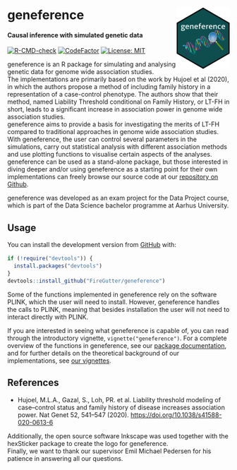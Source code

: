 
<!-- README.md is generated from README.Rmd. Please edit that file -->

# geneference <img src="man/figures/logo.png" align="right" width="120"/>

#### Causal inference with simulated genetic data

<!-- badges: start -->

[![R-CMD-check](https://github.com/FireGutter/geneference/workflows/R-CMD-check/badge.svg)](https://github.com/FireGutter/geneference/actions)
[![CodeFactor](https://www.codefactor.io/repository/github/firegutter/geneference/badge?s=d63fc08844421c6003bc29b6e159ab5051f1f619)](https://www.codefactor.io/repository/github/firegutter/geneference)
[![License:
MIT](https://img.shields.io/badge/License-MIT-yellow.svg)](https://opensource.org/licenses/MIT/)
<!-- badges: end -->

geneference is an R package for simulating and analysing genetic data
for genome wide association studies.  
The implementations are primarily based on the work by Hujoel et al
(2020), in which the authors propose a method of including family
history in a representation of a case-control phenotype. The authors
show that their method, named Liability Threshold conditional on Family
History, or LT-FH in short, leads to a significant increase in
association power in genome wide association studies.  
geneference aims to provide a basis for investigating the merits of
LT-FH compared to traditional approaches in genome wide association
studies. With geneference, the user can control several parameters in
the simulations, carry out statistical analysis with different
association methods and use plotting functions to visualise certain
aspects of the analyses.  
geneference can be used as a stand-alone package, but those interested
in diving deeper and/or using geneference as a starting point for their
own implementations can freely browse our source code at our [repository
on Github](https://github.com/FireGutter/geneference/).

geneference was developed as an exam project for the Data Project
course, which is part of the Data Science bachelor programme at Aarhus
University.

## Usage

You can install the development version from
[GitHub](https://github.com/) with:

``` r
if (!require("devtools")) {
  install.packages("devtools")
}
devtools::install_github("FireGutter/geneference")
```

Some of the functions implemented in geneference rely on the software
PLINK, which the user will need to install. However, geneference handles
the calls to PLINK, meaning that besides installation the user will not
need to interact directly with PLINK.

If you are interested in seeing what geneference is capable of, you can
read through the introductory vignette, `vignette("geneference")`. For a
complete overview of the functions in geneference, see our [package
documentation](https://firegutter.github.io/geneference/reference/index.html),
and for further details on the theoretical background of our
implementations, see [our
vignettes](https://firegutter.github.io/geneference/articles/index.html).

## References

-   Hujoel, M.L.A., Gazal, S., Loh, PR. et al. Liability threshold
    modeling of case–control status and family history of disease
    increases association power. Nat Genet 52, 541–547 (2020).
    <https://doi.org/10.1038/s41588-020-0613-6>

Additionally, the open source software Inkscape was used together with
the hexSticker package to create the logo for geneference.  
Finally, we want to thank our supervisor Emil Michael Pedersen for his
patience in answering all our questions.
